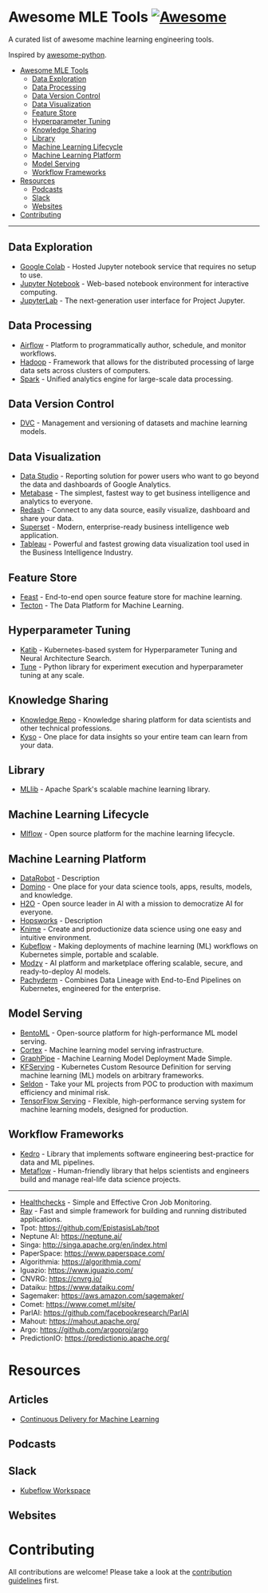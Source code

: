 # Awesome MLE Tools [![Awesome](https://cdn.rawgit.com/sindresorhus/awesome/d7305f38d29fed78fa85652e3a63e154dd8e8829/media/badge.svg)](https://github.com/sindresorhus/awesome)

A curated list of awesome machine learning engineering tools.

Inspired by [awesome-python](https://github.com/vinta/awesome-python).

- [Awesome MLE Tools](#awesome-mle-tools)
    - [Data Exploration](#data-exploration)
    - [Data Processing](#data-processing)
    - [Data Version Control](#data-version-control)
    - [Data Visualization](#data-visualization)
    - [Feature Store](#feature-store)
    - [Hyperparameter Tuning](#hyperparameter-tuning )
    - [Knowledge Sharing](#knowledge-sharing)
    - [Library](#library)
    - [Machine Learning Lifecycle](#machine-learning-lifecycle)
    - [Machine Learning Platform](#machine-learning-platform)
    - [Model Serving](#model-serving)
    - [Workflow Frameworks](#workflow-frameworks)
- [Resources](#resources)
    - [Podcasts](#podcasts)
    - [Slack](#slack)
    - [Websites](#websites)
- [Contributing](#contributing)

---

## Data Exploration

- [Google Colab](https://colab.research.google.com) - Hosted Jupyter notebook service that requires no setup to use.
- [Jupyter Notebook](https://jupyter.org/) - Web-based notebook environment for interactive computing.
- [JupyterLab](https://jupyterlab.readthedocs.io) - The next-generation user interface for Project Jupyter.

## Data Processing

* [Airflow](https://airflow.apache.org/) - Platform to programmatically author, schedule, and monitor workflows.
* [Hadoop](https://hadoop.apache.org/) - Framework that allows for the distributed processing of large data sets across clusters of computers.
* [Spark](https://spark.apache.org/) - Unified analytics engine for large-scale data processing.

## Data Version Control

* [DVC](https://dvc.org/) - Management and versioning of datasets and machine learning models.

## Data Visualization

* [Data Studio](https://datastudio.google.com) - Reporting solution for power users who want to go beyond the data and dashboards of Google Analytics.
* [Metabase](https://www.metabase.com/) - The simplest, fastest way to get business intelligence and analytics to everyone.
* [Redash](https://redash.io/) - Connect to any data source, easily visualize, dashboard and share your data.
* [Superset](https://superset.incubator.apache.org/) - Modern, enterprise-ready business intelligence web application.
* [Tableau](https://www.tableau.com) - Powerful and fastest growing data visualization tool used in the Business Intelligence Industry.

## Feature Store

* [Feast](https://feast.dev/) - End-to-end open source feature store for machine learning.
* [Tecton](https://tecton.ai/) - The Data Platform for Machine Learning.

## Hyperparameter Tuning

* [Katib](https://github.com/kubeflow/katib) - Kubernetes-based system for Hyperparameter Tuning and Neural Architecture Search.
* [Tune](https://docs.ray.io/en/latest/tune.html) - Python library for experiment execution and hyperparameter tuning at any scale.

## Knowledge Sharing

* [Knowledge Repo](https://github.com/airbnb/knowledge-repo) - Knowledge sharing platform for data scientists and other technical professions.
* [Kyso](https://kyso.io/) - One place for data insights so your entire team can learn from your data.

## Library

* [MLlib](https://spark.apache.org/mllib/) - Apache Spark's scalable machine learning library.

## Machine Learning Lifecycle

* [Mlflow](https://mlflow.org/) - Open source platform for the machine learning lifecycle.

## Machine Learning Platform

* [DataRobot](https://www.datarobot.com/) - Description
* [Domino](https://www.dominodatalab.com/) - One place for your data science tools, apps, results, models, and knowledge.
* [H2O](https://www.h2o.ai/) - Open source leader in AI with a mission to democratize AI for everyone. 
* [Hopsworks](https://www.hopsworks.ai/) - Description
* [Knime](https://www.knime.com/) - Create and productionize data science using one easy and intuitive environment.
* [Kubeflow](https://www.kubeflow.org/) - Making deployments of machine learning (ML) workflows on Kubernetes simple, portable and scalable.
* [Modzy](https://www.modzy.com/) - AI platform and marketplace offering scalable, secure, and ready-to-deploy AI models.
* [Pachyderm](https://www.pachyderm.com/) - Combines Data Lineage with End-to-End Pipelines on Kubernetes, engineered for the enterprise.

## Model Serving

* [BentoML](https://bentoml.org) - Open-source platform for high-performance ML model serving.
* [Cortex](https://www.cortex.dev/) - Machine learning model serving infrastructure.
* [GraphPipe](https://oracle.github.io/graphpipe) - Machine Learning Model Deployment Made Simple.
* [KFServing](https://github.com/kubeflow/kfserving) - Kubernetes Custom Resource Definition for serving machine learning (ML) models on arbitrary frameworks.
* [Seldon](https://www.seldon.io/) - Take your ML projects from POC to production with maximum efficiency and minimal risk. 
* [TensorFlow Serving](https://www.tensorflow.org/tfx/guide/serving) - Flexible, high-performance serving system for machine learning models, designed for production.

## Workflow Frameworks

* [Kedro](https://github.com/quantumblacklabs/kedro) - Library that implements software engineering best-practice for data and ML pipelines.
* [Metaflow](https://metaflow.org/) - Human-friendly library that helps scientists and engineers build and manage real-life data science projects. 

---

* [Healthchecks](https://healthchecks.io/) - Simple and Effective Cron Job Monitoring.
* [Ray](https://github.com/ray-project/ray) - Fast and simple framework for building and running distributed applications.
* Tpot: https://github.com/EpistasisLab/tpot
* Neptune AI: https://neptune.ai/
* Singa: http://singa.apache.org/en/index.html
* PaperSpace: https://www.paperspace.com/
* Algorithmia: https://algorithmia.com/
* Iguazio: https://www.iguazio.com/
* CNVRG: https://cnvrg.io/
* Dataiku: https://www.dataiku.com/
* Sagemaker: https://aws.amazon.com/sagemaker/
* Comet: https://www.comet.ml/site/
* ParlAI: https://github.com/facebookresearch/ParlAI
* Mahout: https://mahout.apache.org/
* Argo: https://github.com/argoproj/argo
* PredictionIO: https://predictionio.apache.org/

# Resources

## Articles

* [Continuous Delivery for Machine Learning](https://martinfowler.com/articles/cd4ml.html)

## Podcasts

## Slack

* [Kubeflow Workspace](https://kubeflow.slack.com/#/)

## Websites

# Contributing

All contributions are welcome! Please take a look at the [contribution guidelines](https://github.com/kelvins/awesome-mle-tools/blob/master/CONTRIBUTING.md) first.
